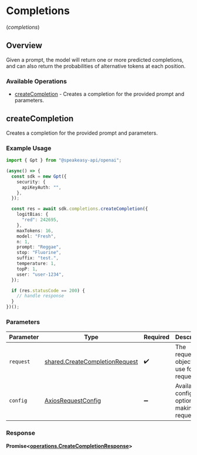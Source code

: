 # Completions
(*completions*)

## Overview

Given a prompt, the model will return one or more predicted completions, and can also return the probabilities of alternative tokens at each position.

### Available Operations

* [createCompletion](#createcompletion) - Creates a completion for the provided prompt and parameters.

## createCompletion

Creates a completion for the provided prompt and parameters.

### Example Usage

```typescript
import { Gpt } from "@speakeasy-api/openai";

(async() => {
  const sdk = new Gpt({
    security: {
      apiKeyAuth: "",
    },
  });

  const res = await sdk.completions.createCompletion({
    logitBias: {
      "red": 242695,
    },
    maxTokens: 16,
    model: "Fresh",
    n: 1,
    prompt: "Reggae",
    stop: "Fluorine",
    suffix: "test.",
    temperature: 1,
    topP: 1,
    user: "user-1234",
  });

  if (res.statusCode == 200) {
    // handle response
  }
})();
```

### Parameters

| Parameter                                                                        | Type                                                                             | Required                                                                         | Description                                                                      |
| -------------------------------------------------------------------------------- | -------------------------------------------------------------------------------- | -------------------------------------------------------------------------------- | -------------------------------------------------------------------------------- |
| `request`                                                                        | [shared.CreateCompletionRequest](../../models/shared/createcompletionrequest.md) | :heavy_check_mark:                                                               | The request object to use for the request.                                       |
| `config`                                                                         | [AxiosRequestConfig](https://axios-http.com/docs/req_config)                     | :heavy_minus_sign:                                                               | Available config options for making requests.                                    |


### Response

**Promise<[operations.CreateCompletionResponse](../../models/operations/createcompletionresponse.md)>**

